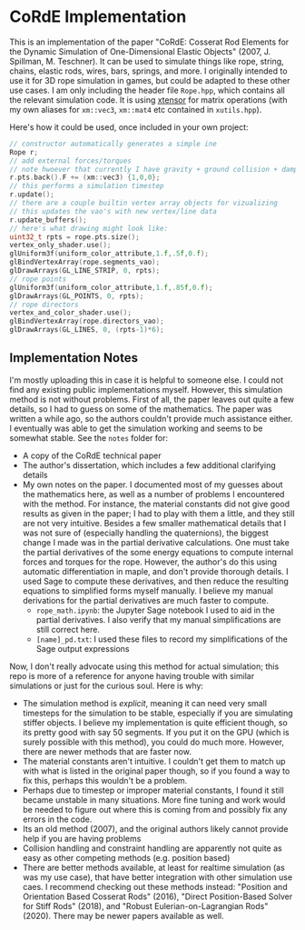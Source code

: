 # CoRdE Implementation
This is an implementation of the paper "CoRdE: Cosserat Rod Elements for the Dynamic Simulation of One-Dimensional Elastic Objects" (2007, J. Spillman, M. Teschner). It can be used to simulate things like rope, string, chains, elastic rods, wires, bars, springs, and more. I originally intended to use it for 3D rope simulation in games, but could be adapted to these other use cases. I am only including the header file `Rope.hpp`, which contains all the relevant simulation code. It is using [xtensor](https://github.com/xtensor-stack/xtensor) for matrix operations (with my own aliases for `xm::vec3`, `xm::mat4` etc contained in `xutils.hpp`).

Here's how it could be used, once included in your own project:
```c++
// constructor automatically generates a simple ine
Rope r;
// add external forces/torques
// note hwoever that currently I have gravity + ground collision + damping + air drag hard coded in the code
r.pts.back().F += (xm::vec3) {1,0,0};
// this performs a simulation timestep
r.update();
// there are a couple builtin vertex array objects for vizualizing
// this updates the vao's with new vertex/line data
r.update_buffers();
// here's what drawing might look like:
uint32_t rpts = rope.pts.size();
vertex_only_shader.use();
glUniform3f(uniform_color_attribute,1.f,.5f,0.f);
glBindVertexArray(rope.segments_vao);
glDrawArrays(GL_LINE_STRIP, 0, rpts);
// rope points
glUniform3f(uniform_color_attribute,1.f,.85f,0.f);
glDrawArrays(GL_POINTS, 0, rpts);
// rope directors
vertex_and_color_shader.use();
glBindVertexArray(rope.directors_vao);
glDrawArrays(GL_LINES, 0, (rpts-1)*6);
```

## Implementation Notes
I'm mostly uploading this in case it is helpful to someone else. I could not find any existing public implementations myself. However, this simulation method is not without problems. First of all, the paper leaves out quite a few details, so I had to guess on some of the mathematics. The paper was written a while ago, so the authors couldn't provide much assistance either. I eventually was able to get the simulation working and seems to be somewhat stable. See the `notes` folder for:

- A copy of the CoRdE technical paper
- The author's dissertation, which includes a few additional clarifying details
- My own notes on the paper. I documented most of my guesses about the mathematics here, as well as a number of problems I encountered with the method. For instance, the material constants did not give good results as given in the paper; I had to play with them a little, and they still are not very intuitive. Besides a few smaller mathematical details that I was not sure of (especially handling the quaternions), the biggest change I made was in the partial derivative calculations. One must take the partial derivatives of the some energy equations to compute internal forces and torques for the rope. However, the author's do this using automatic differentiation in maple, and don't provide thorough details. I used Sage to compute these derivatives, and then reduce the resulting equations to simplified forms myself manually. I believe my manual derivations for the partial derivatives are much faster to compute.
	- `rope_math.ipynb`: the Jupyter Sage notebook I used to aid in the partial derivatives. I also verify that my manual simplifications are still correct here.
	- `[name]_pd.txt`: I used these files to record my simplifications of the Sage output expressions

Now, I don't really advocate using this method for actual simulation; this repo is more of a reference for anyone having trouble with similar simulations or just for the curious soul. Here is why:
- The simulation method is _explicit_, meaning it can need very small timesteps for the simulation to be stable, especially if you are simulating stiffer objects. I believe my implementation is quite efficient though, so its pretty good with say 50 segments. If you put it on the GPU (which is surely possible with this method), you could do much more. However, there are newer methods that are faster now.
- The material constants aren't intuitive. I couldn't get them to match up with what is listed in the original paper though, so if you found a way to fix this, perhaps this wouldn't be a problem.
- Perhaps due to timestep or improper material constants, I found it still became unstable in many situations. More fine tuning and work would be needed to figure out where this is coming from and possibly fix any errors in the code.
- Its an old method (2007), and the original authors likely cannot provide help if you are having problems
- Collision handling and constraint handling are apparently not quite as easy as other competing methods (e.g. position based)
- There are better methods available, at least for realtime simulation (as was my use case), that have better integration with other simulation use caes. I recommend checking out these methods instead: "Position and Orientation Based Cosserat Rods" (2016), "Direct Position-Based Solver for Stiff Rods" (2018), and "Robust Eulerian-on-Lagrangian Rods" (2020). There may be newer papers available as well.